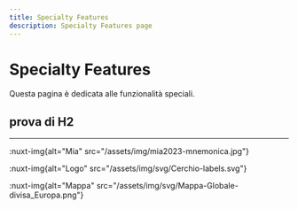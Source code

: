 ```yaml
---
title: Specialty Features
description: Specialty Features page
---
```


# Specialty Features

Questa pagina è dedicata alle funzionalità speciali.

## prova di H2

---

:nuxt-img{alt="Mia" src="/assets/img/mia2023-mnemonica.jpg"}

:nuxt-img{alt="Logo" src="/assets/img/svg/Cerchio-labels.svg"}

:nuxt-img{alt="Mappa" src="/assets/img/svg/Mappa-Globale-divisa_Europa.png"}

